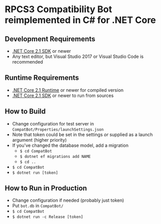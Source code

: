 RPCS3 Compatibility Bot reimplemented in C# for .NET Core
=========================================================

Development Requirements
------------------------
* [.NET Core 2.1 SDK](https://www.microsoft.com/net/download/windows) or newer
* Any text editor, but Visual Studio 2017 or Visual Studio Code is recommended

Runtime Requirements
--------------------
* [.NET Core 2.1 Runtime](https://www.microsoft.com/net/download/windows) or newer for compiled version
* [.NET Core 2.1 SDK](https://www.microsoft.com/net/download/windows) or newer to run from sources

How to Build
------------
* Change configuration for test server in `CompatBot/Properties/launchSettings.json`
* Note that token could be set in the settings _or_ supplied as a launch argument (higher priority)
* If you've changed the database model, add a migration
	* `$ cd CompatBot`
	* `$ dotnet ef migrations add NAME`
	* `$ cd ..`
* `$ cd CompatBot`
* `$ dotnet run [token]`

How to Run in Production
------------------------
* Change configuration if needed (probably just token)
* Put `bot.db` in `CompatBot/`
* `$ cd CompatBot`
* `$ dotnet run -c Release [token]`
